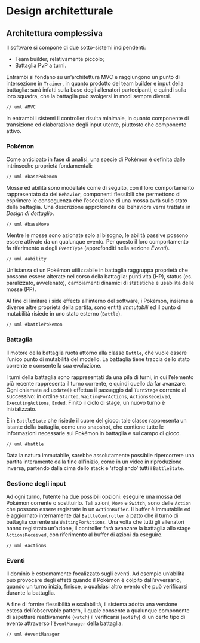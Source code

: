 # Design architetturale

## **Architettura complessiva**

Il software si compone di due sotto-sistemi indipendenti:

- Team builder, relativamente piccolo;
- Battaglia PvP a turni.

Entrambi si fondano su un’architettura MVC e raggiungono un punto di intersezione in `Trainer`, in quanto prodotto del team builder e input della battaglia: sarà infatti sulla base degli allenatori partecipanti, e quindi sulla loro squadra, che la battaglia può svolgersi in modi sempre diversi.

`// uml #MVC`

In entrambi i sistemi il controller risulta minimale, in quanto componente di transizione ed elaborazione degli input utente, piuttosto che componente attivo.

### Pokémon

Come anticipato in fase di analisi, una specie di Pokémon è definita dalle intrinseche proprietà fondamentali:

`// uml #basePokemon`

Mosse ed abilità sono modellate come di seguito, con il loro comportamento rappresentato da dei `Behavior`, componenti flessibili che permettono di esprimere le conseguenza che l’esecuzione di una mossa avrà sullo stato della battaglia. Una descrizione approfondita dei behaviors verrà trattata in *Design di dettaglio*.

`// uml #baseMove`

Mentre le mosse sono azionate solo al bisogno, le abilità passive possono essere attivate da un qualunque evento. Per questo il loro comportamento fa riferimento a degli `EventType` (approfonditi nella sezione *Eventi*).

`// uml #ability`

Un’istanza di un Pokémon utilizzabile in battaglia raggruppa proprietà che possono essere alterate nel corso della battaglia: punti vita (HP), status (es. paralizzato, avvelenato), cambiamenti dinamici di statistiche e usabilità delle mosse (PP).

Al fine di limitare i side effects all’interno del software, i Pokémon, insieme a diverse altre proprietà della partita, sono entità *immutabili* ed il punto di mutabilità risiede in uno stato esterno (`Battle`).

`// uml #battlePokemon`

### Battaglia

Il motore della battaglia ruota attorno alla classe `Battle`, che vuole essere l’unico punto di mutabilità del modello. La battaglia tiene traccia dello stato corrente e consente la sua evoluzione.

I turni della battaglia sono rappresentati da una pila di turni, in cui l’elemento più recente rappresenta il turno corrente, e quindi quello da far avanzare. Ogni chiamata ad `update()` effettua il passaggio dal `TurnStage` corrente al successivo: in ordine `Started`, `WaitingForActions`, `ActionsReceived`, `ExecutingActions`, `Ended`. Finito il ciclo di stage, un nuovo turno è inizializzato.

È in `BattleState` che risiede il cuore del gioco: tale classe rappresenta un istante della battaglia, come uno snapshot, che contiene tutte le informazioni necessarie sui Pokémon in battaglia e sul campo di gioco.

`// uml #battle`

Data la natura immutabile, sarebbe assolutamente possibile ripercorrere una partita interamente dalla fine all’inizio, come in un video in riproduzione inversa, partendo dalla cima dello stack e ‘sfogliando’ tutti i `BattleState`.

### Gestione degli input

Ad ogni turno, l’utente ha due possibili opzioni: eseguire una mossa del Pokémon corrente o sostituirlo. Tali azioni, `Move` e `Switch`, sono delle `Action` che possono essere registrate in un `ActionBuffer`. Il buffer è immutabile ed è aggiornato internamente dal `BattleController` a patto che il turno di battaglia corrente sia `WaitingForActions`. Una volta che tutti gli allenatori hanno registrato un’azione, il controller farà avanzare la battaglia allo stage `ActionsReceived`, con riferimento al buffer di azioni da eseguire.

`// uml #actions`

### Eventi

Il dominio è estremamente focalizzato sugli eventi. Ad esempio un’abilità può provocare degli effetti quando il Pokémon è colpito dall’avversario, quando un turno inizia, finisce, o qualsiasi altro evento che può verificarsi durante la battaglia.

A fine di fornire flessibilità e scalabilità, il sistema adotta una versione estesa dell’observable pattern, il quale consente a qualunque componente di aspettare reattivamente (`watch`) il verificarsi (`notify`) di un certo tipo di evento attraverso l’`EventManager` della battaglia.

`// uml #eventManager`